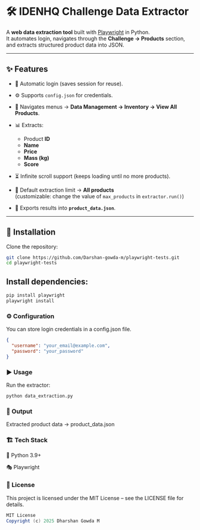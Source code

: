# 🛠️ IDENHQ Challenge Data Extractor

A **web data extraction tool** built with [Playwright](https://playwright.dev/python/) in Python.  
It automates login, navigates through the **Challenge → Products** section, and extracts structured product data into JSON.  

---

## ✨ Features
- 🔑 Automatic login (saves session for reuse).
- ⚙️ Supports `config.json` for credentials.
- 📂 Navigates menus → **Data Management → Inventory → View All Products**.
- 📊 Extracts:
  - Product **ID**
  - **Name**
  - **Price**
  - **Mass (kg)**
  - **Score**
- ⏳ Infinite scroll support (keeps loading until no more products).
- 🎯 Default extraction limit → **All products**  
  (customizable: change the value of `max_products` in `extractor.run()`)

- 💾 Exports results into **`product_data.json`**.
  
---

## 🚀 Installation

Clone the repository:
```bash
git clone https://github.com/Darshan-gowda-m/playwright-tests.git
cd playwright-tests
```

## Install dependencies:
```bash
pip install playwright
playwright install
```

### ⚙️ Configuration

You can store login credentials in a config.json file.

```json
{
  "username": "your_email@example.com",
  "password": "your_password"
}
```

### ▶️ Usage

Run the extractor:
```bash
python data_extraction.py
```

### 📂 Output

Extracted product data → product_data.json

### 🏗️ Tech Stack

🐍 Python 3.9+

🎭 Playwright

### 📜 License

This project is licensed under the MIT License – see the LICENSE
 file for details.

 ```java
MIT License  
Copyright (c) 2025 Dharshan Gowda M
```
